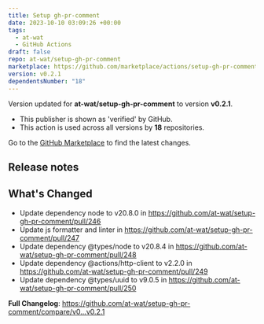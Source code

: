 ```yaml
---
title: Setup gh-pr-comment
date: 2023-10-10 03:09:26 +00:00
tags:
  - at-wat
  - GitHub Actions
draft: false
repo: at-wat/setup-gh-pr-comment
marketplace: https://github.com/marketplace/actions/setup-gh-pr-comment
version: v0.2.1
dependentsNumber: "18"
---
```



Version updated for **at-wat/setup-gh-pr-comment** to version **v0.2.1**.
- This publisher is shown as 'verified' by GitHub.
- This action is used across all versions by **18** repositories.

Go to the [GitHub Marketplace](https://github.com/marketplace/actions/setup-gh-pr-comment) to find the latest changes.

## Release notes

## What's Changed
* Update dependency node to v20.8.0 in https://github.com/at-wat/setup-gh-pr-comment/pull/246
* Update js formatter and linter in https://github.com/at-wat/setup-gh-pr-comment/pull/247
* Update dependency @types/node to v20.8.4 in https://github.com/at-wat/setup-gh-pr-comment/pull/248
* Update dependency @actions/http-client to v2.2.0 in https://github.com/at-wat/setup-gh-pr-comment/pull/249
* Update dependency @types/uuid to v9.0.5 in https://github.com/at-wat/setup-gh-pr-comment/pull/250


**Full Changelog**: https://github.com/at-wat/setup-gh-pr-comment/compare/v0...v0.2.1
